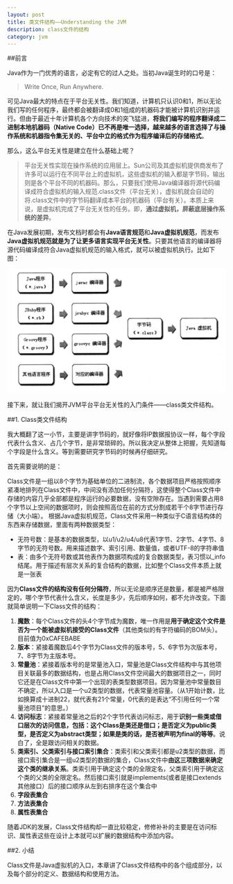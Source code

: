 ```yaml
---
layout: post
title: 类文件结构——Understanding the JVM
description: class文件的结构
category: jvm
---
```


##前言

Java作为一门优秀的语言，必定有它的过人之处。当初Java诞生时的口号是：

> Write Once, Run Anywhere.

可见Java最大的特点在于平台无关性。我们知道，计算机只认识0和1，所以无论我们写的任何程序，最终都会被翻译成0和1组成的机器码才能被计算机识别并运行。但由于最近十年计算机各个方向技术的突飞猛进，**将我们编写的程序翻译成二进制本地机器码（Native Code）已不再是唯一选择，越来越多的语言选择了与操作系统和机器指令集无关的、平台中立的格式作为程序编译后的存储格式**。

那么，这么平台无关性是建立在什么基础上呢？

> 平台无关性实现在操作系统的应用层上。Sun公司及其虚拟机提供商发布了许多可以运行在不同平台上的虚拟机，这些虚拟机的输入都是字节码，输出则是各个平台不同的机器码。那么，只要我们使用Java编译器将源代码编译成符合虚拟机的输入规范.class文件（平台无关），虚拟机就会自动的将.class文件中的字节码翻译成本平台的机器码（平台有关）。本质上来说，是虚拟机完成了平台无关性的任务。即，**通过虚拟机，屏蔽底层操作系统的差异**。

在Java发展初期，发布文档时都会有**Java语言规范**和**Java虚拟机规范**，而发布**Java虚拟机规范就是为了让更多语言实现平台无关性**。只要其他语言的编译器将源代码编译成符合Java虚拟机规范的输入格式，就可以被虚拟机执行。比如下图：

![](/images/understanding-jvm/jvm_language.jpg)

接下来，就让我们揭开JVM平台平台无关性的入门条件——class类文件结构。

##1. Class类文件结构

我大概翻了这一小节，主要是讲字节码的，就好像将IP数据报协议一样，每个字段代表什么含义、占几个字节，是非常琐碎的。所以我决定从整体上把握，先知道每个字段是什么含义。等到需要研究字节码的时候再仔细研究。

首先需要说明的是：

Class文件是一组以8个字节为基础单位的二进制流，各个数据项目严格按照顺序紧凑地排列在Class文件中，中间没有添加任何分隔符，这使得整个Class文件中存储的内容几乎全部都是程序运行的必要数据，没有空隙存在。当遇到需要占用8个字节以上空间的数据项时，则会按照高位在前的方式分割成若干个8字节进行存储（大小端）。
根据Java虚拟机规范，Class文件采用一种类似于C语言结构体的东西来存储数据，里面有两种数据类型：

* 无符号数：是基本的数据类型，以u1/u2/u4/u8代表1字节、2字节、4字节、8字节的无符号数。用来描述数字、索引引用、数量值，或者UTF-8的字符串值
* 表：由多个无符号数或其他表作为数据项构成的复合数据类型，表习惯以_info结尾。用于描述有层次关系的复合结构的数据，比如整个Class文件本质上就是一张表

因为**Class文件的结构没有任何分隔符**，所以无论是顺序还是数量，都是被严格限定的，哪个字节代表什么含义，长度是多少，先后顺序如何，都不允许改变。下面就简单说明一下Class文件的结构：

1. **魔数**：每个Class文件的头4个字节成为魔数，唯一作用是**用于确定这个文件是否为一个能被虚拟机接受的Class文件**（其他类似的有字符编码的BOM头）。目前值为0xCAFEBABE
1. **版本**：紧接着魔数后4个字节为Class文件的版本号，5、6字节为次版本号，7、8字节为主版本号。
1. **常量池**：紧接着版本号的是常量池入口，常量池是Class文件结构中与其他项目关联最多的数据结构，也是占用Class文件空间最大的数据项目之一，同时它还是在Class文件中第一个出现的表类型数据项目。因为常量池中常量数目不确定，所以入口是一个u2类型的数据，代表常量池容量。（从1开始计数，比如换算成十进制22，就代表有21个常量，0代表的是表达“不引用任何一个常量池项目”的意思。）
1. **访问标志**：紧接着常量池之后的2个字节代表访问标志，用于**识别一些类或借口层次的访问信息，包括：这个Class是类还是借口；是否定义为public类型，是否定义为abstract类型；如果是类的话，是否被声明为final的等等**。说白了，全是跟访问相关的数据。
1. **类索引、父类索引与接口索引集合**：类索引和父类索引都是u2类型的数据，而接口索引集合是一组u2类型的数据的集合，Class文件中**由这三项数据来确定这个类的继承关系**。类索引用于确定这个类的全限定名，父类索引用于确定这个类的父类的全限定名。然后接口索引就是implements(或者是接口extends其他接口）后的接口顺序从左到右排序在这个集合中
1. **字段表集合**
1. **方法表集合**
1. **属性表集合**

随着JDK的发展，Class文件结构却一直比较稳定，修修补补的主要是在访问标识、属性表这些在设计上本就可以扩展的数据结构中添加内容。

##2. 小结

Class文件是Java虚拟机的入口，本章讲了Class文件结构中的各个组成部分，以及每个部分的定义、数据结构和使用方法。






[深入理解Java虚拟机 - 第六章、类文件结构]:			http://github.thinkingbar.com/jvm-vi/







